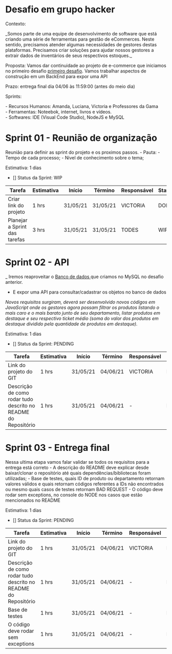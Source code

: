 # Desafio em grupo hacker 


Contexto:
 <p>_Somos parte de uma equipe de desenvolvimento de software que está criando uma série de ferramentas para gestão de eCommerces. Neste sentido, precisamos atender algumas necessidades de gestores destas plataformas. Precisamos criar soluções para ajudar nossos gestores a extrair dados de inventários de seus respectivos estoques._</p>


Proposta: Vamos dar continuidade ao projeto de e-commerce que iniciamos no primeiro desafio
<a href="https://github.com/srtakatsumi/Gamma_Challenge">primeiro desafio</a>. Vamos trabalhar aspectos de construção em um BackEnd para expor uma API

Prazo: entrega final dia 04/06 às 11:59:00 (antes do meio dia)


<p>Sprints: <br></p>
       - Recursos Humanos:  Amanda, Luciana, Victoria e Professores da Gama <br>
       - Ferramentas: Noteebok, internet, livros e vídeos. <br>
       - Softwares: IDE (Visual Code Studio), NodeJS e MySQL <br>
       

# Sprint 01 - Reunião de organização

  Reunião para definir as sprint do projeto e os proximos passos.
     - Pauta: 
            - Tempo de cada processo;
            - Nivel de conhecimento sobre o tema;
            
  
  Estimativa: 1 dias
   - [] Status da Sprint: WIP 


|                        Tarefa                           | Estimativa |  Início  |  Término  | Responsável |   Status     |
|---------------------------------------------------------|------------|----------|-----------|-------------|--------------|
|Criar link do projeto                                    |    1 hrs   | 31/05/21 |  31/05/21 |   VICTORIA  |     DONE     |
|Planejar a Sprint das tarefas                            |    3 hrs   | 31/05/21 |  31/05/21 |    TODES    |      WIP     |



# Sprint 02 - API 

  _ Iremos reaproveitar o <a href="https://github.com/srtakatsumi/Gamma_Challenge/tree/main/Atividade-parte-III"> Banco de dados </a>  que criamos no MySQL no desafio anterior.
  - E expor uma API para consultar/cadastrar os objetos no banco de dados

  _Novos requisitos surgiram, deverá ser desenvolvido novos códigos em JavaScript onde os gestores agora possam filtrar os produtos listando o mais caro e o mais barato junto de seu departamento, listar produtos em destaque e seu respectivo ticket médio (soma do valor dos produtos em destaque dividido pela quantidade de produtos em destaque)._

 Estimativa: 1 dias
   - [] Status da Sprint: PENDING 

|                            Tarefa                             | Estimativa |  Início  |  Término  | Responsável |   Status     |
|---------------------------------------------------------------|------------|----------|-----------|-------------|--------------|
|Link do projeto do GIT                                         |    1 hrs   | 31/05/21 |  04/06/21 |   VICTORIA  |     DONE     |
|Descrição de como rodar tudo descrito no README do Repositório |    1 hrs   | 31/05/21 |  04/06/21 |       -     |    PENDING   |





# Sprint 03 - Entrega final 
  Nessa ultima etapa vamos falar validar se todos os requisitos para a entrega está correto
    - A descrição do README deve explicar desde baixar/clonar o repositório até quais dependências/bibliotecas foram utilizadas;
    - Base de testes, quais ID de produto ou departamento retornam valores válidos e quais retornam códigos referentes a IDs não encontrados ou mesmo quais casos de testes retornam BAD REQUEST
    - O código deve rodar sem exceptions, no console do NODE nos casos que estão mencionados no README
    
 Estimativa: 1 dias
   - [] Status da Sprint: PENDING 

|                            Tarefa                             | Estimativa |  Início  |  Término  | Responsável |   Status     |
|---------------------------------------------------------------|------------|----------|-----------|-------------|--------------|
|Link do projeto do GIT                                         |    1 hrs   | 31/05/21 |  04/06/21 |   VICTORIA  |     DONE     |
|Descrição de como rodar tudo descrito no README do Repositório |    1 hrs   | 31/05/21 |  04/06/21 |       -     |    PENDING   |
|Base de testes                                                 |    1 hrs   | 31/05/21 |  04/06/21 |       -     |    PENDING   |
|O código deve rodar sem exceptions                             |    1 hrs   | 31/05/21 |  04/06/21 |       -     |    PENDING   |
